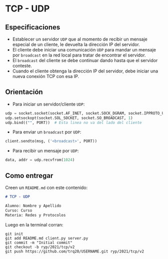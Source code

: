 # TCP - UDP

## Especificaciones

- Establecer un servidor `UDP` que al momento de recibir un mensaje especial de un cliente, le devuelta la dirección IP del servidor.
- El cliente debe iniciar una comunicación `UDP` para mandar un mensaje por `broadcast` en la red local para tratar de encontrar el servidor.
- El `broadcast` del cliente se debe continuar dando hasta que el servidor conteste.
- Cuando el cliente obtenga la dirección IP del servidor, debe iniciar una nueva conexión TCP con esa IP.

## Orientación

- Para iniciar un servidor/cliente `UDP`:

```python
udp = socket.socket(socket.AF_INET, socket.SOCK_DGRAM, socket.IPPROTO_UDP)
udp.setsockopt(socket.SOL_SOCKET, socket.SO_BROADCAST, 1)
udp.bind(("", PORT))  # Esta linea no va del lado del cliente
```

- Para enviar un `broadcast` por `UDP`:

```python
client.sendto(msg, ('<broadcast>', PORT))
```

- Para recibir un mensaje por `UDP`:

```python
data, addr = udp.recvfrom(1024)
```

## Como entregar

Creen un `README.md` con este contenido:

```markdown
# TCP - UDP

Alumno: Nombre y Apellido
Curso: Curso
Materia: Redes y Protocolos
```

Luego en la terminal corran:

```
git init
git add README.md client.py server.py
git commit -m "Initial commit"
git checkout -b ryp/2021/tcp/v2
git push https://github.com/trq20/USERNAME.git ryp/2021/tcp/v2
```
